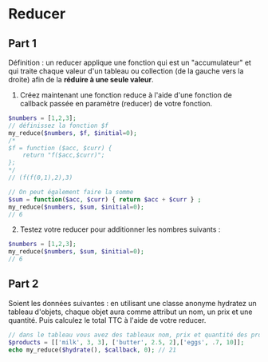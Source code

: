 
# Reducer

## Part 1

Définition : un reducer applique une fonction qui est un "accumulateur" et qui traite chaque valeur d'un tableau ou collection (de la gauche vers la droite) afin de la **réduire à une seule valeur**.

1. Créez maintenant une fonction reduce à l'aide d'une fonction de callback passée en paramètre (reducer) de votre fonction.

```php
$numbers = [1,2,3];
// définissez la fonction $f
my_reduce($numbers, $f, $initial=0);
/*
$f = function ($acc, $curr) {
    return "f($acc,$curr)";
};
*/
// (f(f(0,1),2),3)

// On peut également faire la somme 
$sum = function($acc, $curr) { return $acc + $curr } ;
my_reduce($numbers, $sum, $initial=0);
// 6
```

2. Testez votre reducer pour additionner les nombres suivants :

```php
$numbers = [1,2,3];
my_reduce($numbers, $sum, $initial=0);
// 6
```

## Part 2

Soient les données suivantes : en utilisant une classe anonyme hydratez un tableau d'objets, chaque objet aura comme attribut un nom, un prix et une quantité. Puis calculez le total TTC à l'aide de votre reducer.

```php
// dans le tableau vous avez des tableaux nom, prix et quantité des produits
$products = [['milk', 3, 3], ['butter', 2.5, 2],['eggs', .7, 10]];
echo my_reduce($hydrate(), $callback, 0); // 21
```
